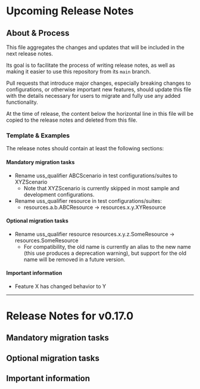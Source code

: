 # Upcoming Release Notes

## About & Process

This file aggregates the changes and updates that will be included in the next release notes.

Its goal is to facilitate the process of writing release notes, as well as making it easier to use this repository from its `main` branch.

Pull requests that introduce major changes, especially breaking changes to configurations, or otherwise important new features, should update this file
with the details necessary for users to migrate and fully use any added functionality.

At the time of release, the content below the horizontal line in this file will be copied to the release notes and deleted from this file.

### Template & Examples

The release notes should contain at least the following sections:

#### Mandatory migration tasks

* Rename uss_qualifier ABCScenario in test configurations/suites to XYZScenario
    * Note that XYZScenario is currently skipped in most sample and development configurations.
* Rename uss_qualifier resource in test configurations/suites:
    * resources.a.b.ABCResource -> resources.x.y.XYResource

#### Optional migration tasks

* Rename uss_qualifier resource resources.x.y.z.SomeResource -> resources.SomeResource
    * For compatibility, the old name is currently an alias to the new name (this use produces a deprecation warning), but support for the old name will be removed in a future version.

#### Important information

* Feature X has changed behavior to Y

--------------------------------------------------------------------------------------------------------------------

# Release Notes for v0.17.0

## Mandatory migration tasks

## Optional migration tasks

## Important information
